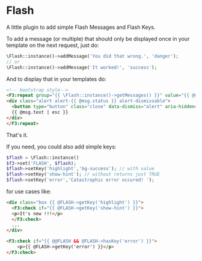 # Flash

A little plugin to add simple Flash Messages and Flash Keys.


To add a message (or multiple) that should only be displayed once in your template on the next request, just do:

```php
\Flash::instance()->addMessage('You did that wrong.', 'danger');
// or 
\Flash::instance()->addMessage('It worked!', 'success');
```

And to display that in your templates do:

```html
<!-- bootstrap style-->
<F3:repeat group="{{ \Flash::instance()->getMessages() }}" value="{{ @msg }}">
<div class="alert alert-{{ @msg.status }} alert-dismissable">
  <button type="button" class="close" data-dismiss="alert" aria-hidden="true">&times;</button>
  {{ @msg.text | esc }}
</div>
</F3:repeat>
```

That's it.

If you need, you could also add simple keys:


```php
$flash = \Flash::instance()
$f3->set('FLASH', $flash);
$flash->setKey('highlight','bg-success'); // with value
$flash->setKey('show-hint'); // without returns just TRUE
$flash->setKey('error','Catastrophic error occured! ');
```

for use cases like:

```html
<div class="box {{ @FLASH->getKey('highlight') }}">
  <F3:check if="{{ @FLASH->getKey('show-hint') }}">
  <p>It's new !!!</p>
  </F3:check>
  ...
</div>
```

```html
<F3:check if="{{ @@FLASH && @FLASH->hasKey('error') }}">
    <p>{{ @FLASH->getKey('error') }}</p>
</F3:check>
```
